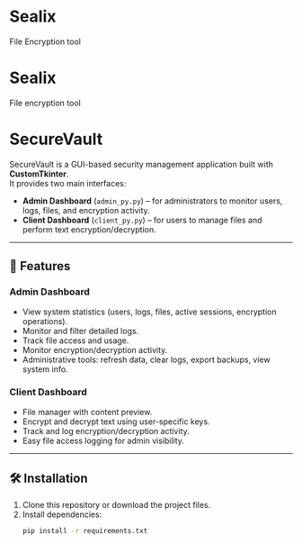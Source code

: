 # Sealix
File Encryption tool
# Sealix
File encryption tool 
# SecureVault

SecureVault is a GUI-based security management application built with **CustomTkinter**.  
It provides two main interfaces:
- **Admin Dashboard** (`admin_py.py`) – for administrators to monitor users, logs, files, and encryption activity.
- **Client Dashboard** (`client_py.py`) – for users to manage files and perform text encryption/decryption.

---

## 🚀 Features

### Admin Dashboard
- View system statistics (users, logs, files, active sessions, encryption operations).
- Monitor and filter detailed logs.
- Track file access and usage.
- Monitor encryption/decryption activity.
- Administrative tools: refresh data, clear logs, export backups, view system info.

### Client Dashboard
- File manager with content preview.
- Encrypt and decrypt text using user-specific keys.
- Track and log encryption/decryption activity.
- Easy file access logging for admin visibility.

---

## 🛠️ Installation

1. Clone this repository or download the project files.
2. Install dependencies:
   ```bash
   pip install -r requirements.txt
